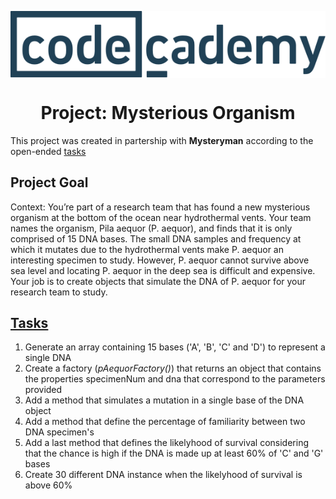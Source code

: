 <p align="center">
  <img src="../codecademy.svg" align="center"/>
</p>

<h1 align="center">Project: Mysterious Organism</h1>

This project was created in partership with **Mysteryman** according to the open-ended [tasks](https://www.codecademy.com/paths/front-end-engineer-career-path/tracks/fecp-22-javascript-syntax-part-ii/modules/wdcp-22-mysterious-organism/projects/mysterious-organism)

##

## Project Goal
Context: You’re part of a research team that has found a new mysterious organism at the bottom of the ocean near hydrothermal vents. Your team names the organism, Pila aequor (P. aequor), and finds that it is only comprised of 15 DNA bases. The small DNA samples and frequency at which it mutates due to the hydrothermal vents make P. aequor an interesting specimen to study. However, P. aequor cannot survive above sea level and locating P. aequor in the deep sea is difficult and expensive. Your job is to create objects that simulate the DNA of P. aequor for your research team to study.

## [Tasks](https://www.codecademy.com/paths/front-end-engineer-career-path/tracks/fecp-22-javascript-syntax-part-ii/modules/wdcp-22-mysterious-organism/projects/mysterious-organism)

1. Generate an array containing 15 bases ('A', 'B', 'C' and 'D') to represent a single DNA
2. Create a factory (*pAequorFactory()*) that returns an object that contains the properties specimenNum and dna that correspond to the parameters provided
3. Add a method that simulates a mutation in a single base of the DNA object
4. Add a method that define the percentage of familiarity between two DNA specimen's
5. Add a last method that defines the likelyhood of survival considering that the chance is high if the DNA is made up at least 60% of 'C' and 'G' bases
6. Create 30 different DNA instance when the likelyhood of survival is above 60%
